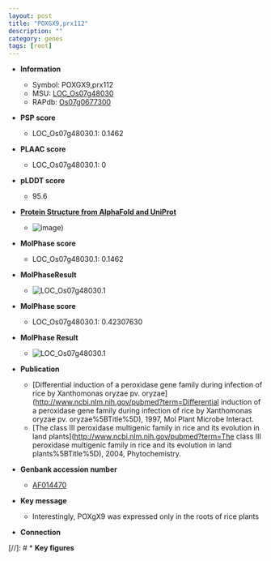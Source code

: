 ```yaml
---
layout: post
title: "POXGX9,prx112"
description: ""
category: genes
tags: [root]
---
```


* **Information**  
    + Symbol: POXGX9,prx112  
    + MSU: [LOC_Os07g48030](http://rice.plantbiology.msu.edu/cgi-bin/ORF_infopage.cgi?orf=LOC_Os07g48030)  
    + RAPdb: [Os07g0677300](http://rapdb.dna.affrc.go.jp/viewer/gbrowse_details/irgsp1?name=Os07g0677300)  

* **PSP score**  
    + LOC_Os07g48030.1: 0.1462 

* **PLAAC score**  
    + LOC_Os07g48030.1: 0 

* **pLDDT score**
    + 95.6

* **[Protein Structure from AlphaFold and UniProt](https://www.uniprot.org/uniprotkb/Q0D3N0/entry#structure)**
    + ![image](https://ricepsp.github.io/images/Q0/AF-Q0D3N0-F1.png))

* **MolPhase score**
    + LOC_Os07g48030.1: 0.1462

* **MolPhaseResult**
    + ![LOC_Os07g48030.1](https://ricepsp.github.io/pictures/LOC_Os07g/LOC_Os07g48030.1.png)

* **MolPhase score**
    + LOC_Os07g48030.1: 0.42307630

* **MolPhase Result**
    + ![LOC_Os07g48030.1](https://304243504.github.io/Pictures/LOC_Os07g/LOC_Os07g48030.1.png)

* **Publication**  
    + [Differential induction of a peroxidase gene family during infection of rice by Xanthomonas oryzae pv. oryzae](http://www.ncbi.nlm.nih.gov/pubmed?term=Differential induction of a peroxidase gene family during infection of rice by Xanthomonas oryzae pv. oryzae%5BTitle%5D), 1997, Mol Plant Microbe Interact.
    + [The class III peroxidase multigenic family in rice and its evolution in land plants](http://www.ncbi.nlm.nih.gov/pubmed?term=The class III peroxidase multigenic family in rice and its evolution in land plants%5BTitle%5D), 2004, Phytochemistry.

* **Genbank accession number**  
    + [AF014470](http://www.ncbi.nlm.nih.gov/nuccore/AF014470)

* **Key message**  
    + Interestingly, POXgX9 was expressed only in the roots of rice plants

* **Connection**  

[//]: # * **Key figures**  


